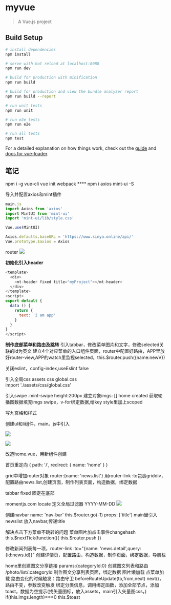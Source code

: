 # myvue

> A Vue.js project

## Build Setup

``` bash
# install dependencies
npm install

# serve with hot reload at localhost:8080
npm run dev

# build for production with minification
npm run build

# build for production and view the bundle analyzer report
npm run build --report

# run unit tests
npm run unit

# run e2e tests
npm run e2e

# run all tests
npm test
```

For a detailed explanation on how things work, check out the [guide](http://vuejs-templates.github.io/webpack/) and [docs for vue-loader](http://vuejs.github.io/vue-loader).



## 笔记
npm i -g vue-cli
vue init webpack ****
npm i axios mint-ui -S

导入并配置axios和mint插件
```javascript
main.js
import Axios from 'axios'
import MintUI from 'mint-ui'
import 'mint-ui/lib/style.css'

Vue.use(MintUI)

Axios.defaults.baseURL = 'https://www.sinya.online/api/'
Vue.prototype.$axios = Axios
```

router
![](http://jtc-img.oss-cn-shenzhen.aliyuncs.com/18-12-11/48613107.jpg)


**初始化引入header**
```javascript
<template>
  <div>
    <mt-header fixed title="myProject"></mt-header>
  </div>
</template>
<script>
export default {
  data () {
    return {
      text: 'i am app'
    }
  }
}
</script>
```

**制作底部菜单和路由及跳转**
引入tabbar，修改菜单图片和文字，修改selected关联的id为英文
建立4个对应菜单的入口组件页面，router中配置好路由，APP里放好router-view,APP的watch里监视selected，this.$router.push({name:newV})

关闭eslint，config-index,useEslint false

引入全局css
assets css global.css  
import './assets/css/global.css'

引入swipe
.mint-swipe  height:200px
建立对象imgs: []
home created 获取轮播图数据填充imgs
swipe，v-for绑定数据,给key
style里加上scoped

写九宫格和样式

创建ul和li组件，main。js中引入

![](http://jtc-img.oss-cn-shenzhen.aliyuncs.com/18-12-11/12432073.jpg)

![](http://jtc-img.oss-cn-shenzhen.aliyuncs.com/18-12-11/88272116.jpg)

改造home.vue，用新组件创建

首页重定向
{
  path: '/',
  redirect: {
    name: 'home'
  }
}


grid中增加router对象
router:{name: 'news.list'}
用router-link :to包裹griddiv，
配置路由news.list,创建页面，制作列表页面，构造数据，绑定数据

tabbar  fixed 固定在底部

momentjs.com locate  定义全局过滤器 YYYY-MM-DD
![](http://jtc-img.oss-cn-shenzhen.aliyuncs.com/18-12-13/58266106.jpg)

创建navbar
name: 'nav-bar'
this.$router.go(-1)
props: ['title']
main里引入
newslist 放入navbar,传递title

解决点击下方菜单不跳转的问题
菜单图片加点击事件changehash
this.$nextTick(function(){
  this.$router.push
})

修改新闻列表每一项，router-link :to="{name: 'news.detail',query:{id:news.id}}"
创建详情页，配置路由，构造数据，制作页面，绑定数据，导航栏

home里创建图文分享链接
params:{categoryId:0}
创建图文列表和路由
/photo/list/:categoryId
制作图文分享列表页面，绑定数据
图片懒加载
点菜单加载
路由变化的时候触发：路由守卫  beforeRouteUpdate(to,from,next)  next()，路由不变，参数改变触发
绑定分类信息，调用绑定函数，添加全部节点，添加toast，数据为空提示(找矢量图标，放入assets，main引入矢量图css，)
if(this.imgs.length)===0   this.$toast















